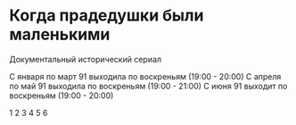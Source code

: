 # Когда прадедушки были маленькими

Документальный исторический сериал

С января по март 91 выходила по воскреньям (19:00 - 20:00)
С апреля по май 91 выходила по воскреньям (19:00 - 21:00)
С июня 91 выходит по воскреньям (19:00 - 20:00)

1 2 3 4 5 6
